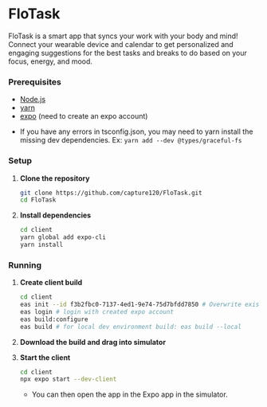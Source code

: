 # FloTask
FloTask is a smart app that syncs your work with your body and mind! Connect your wearable device and calendar to get personalized and engaging suggestions for the best tasks and breaks to do based on your focus, energy, and mood.

### Prerequisites
- [Node.js](https://nodejs.org/en/)
- [yarn](https://yarnpkg.com/en/)
- [expo](https://expo.io/) (need to create an expo account)

* If you have any errors in tsconfig.json, you may need to yarn install the missing dev dependencies.
Ex: ```yarn add --dev @types/graceful-fs```

### Setup

1. **Clone the repository**
    ```bash
    git clone https://github.com/capture120/FloTask.git
    cd FloTask
    ```

2. **Install dependencies**
    ```bash
    cd client
    yarn global add expo-cli
    yarn install
    ```

### Running

1. **Create client build**
    ```bash
    cd client
    eas init --id f3b2fbc0-7137-4ed1-9e74-75d7bfdd7850 # Overwrite existing project link
    eas login # login with created expo account
    eas build:configure
    eas build # for local dev environment build: eas build --local
    
    ```
2. **Download the build and drag into simulator**

1. **Start the client**
    ```bash
    cd client
    npx expo start --dev-client
    ```

   * You can then open the app in the Expo app in the simulator.
